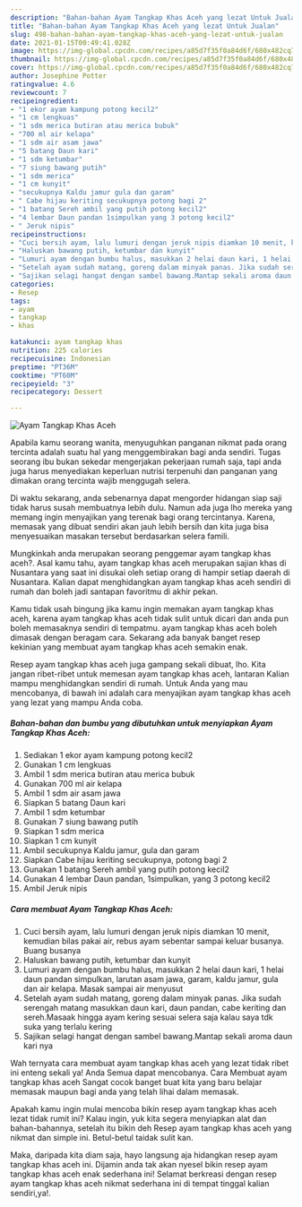 ```yaml
---
description: "Bahan-bahan Ayam Tangkap Khas Aceh yang lezat Untuk Jualan"
title: "Bahan-bahan Ayam Tangkap Khas Aceh yang lezat Untuk Jualan"
slug: 498-bahan-bahan-ayam-tangkap-khas-aceh-yang-lezat-untuk-jualan
date: 2021-01-15T00:49:41.028Z
image: https://img-global.cpcdn.com/recipes/a85d7f35f0a84d6f/680x482cq70/ayam-tangkap-khas-aceh-foto-resep-utama.jpg
thumbnail: https://img-global.cpcdn.com/recipes/a85d7f35f0a84d6f/680x482cq70/ayam-tangkap-khas-aceh-foto-resep-utama.jpg
cover: https://img-global.cpcdn.com/recipes/a85d7f35f0a84d6f/680x482cq70/ayam-tangkap-khas-aceh-foto-resep-utama.jpg
author: Josephine Potter
ratingvalue: 4.6
reviewcount: 7
recipeingredient:
- "1 ekor ayam kampung potong kecil2"
- "1 cm lengkuas"
- "1 sdm merica butiran atau merica bubuk"
- "700 ml air kelapa"
- "1 sdm air asam jawa"
- "5 batang Daun kari"
- "1 sdm ketumbar"
- "7 siung bawang putih"
- "1 sdm merica"
- "1 cm kunyit"
- "secukupnya Kaldu jamur gula dan garam"
- " Cabe hijau keriting secukupnya potong bagi 2"
- "1 batang Sereh ambil yang putih potong kecil2"
- "4 lembar Daun pandan 1simpulkan yang 3 potong kecil2"
- " Jeruk nipis"
recipeinstructions:
- "Cuci bersih ayam, lalu lumuri dengan jeruk nipis diamkan 10 menit, kemudian bilas pakai air, rebus ayam sebentar sampai keluar busanya. Buang busanya"
- "Haluskan bawang putih, ketumbar dan kunyit"
- "Lumuri ayam dengan bumbu halus, masukkan 2 helai daun kari, 1 helai daun pandan simpulkan, larutan asam jawa, garam, kaldu jamur, gula dan air kelapa. Masak sampai air menyusut"
- "Setelah ayam sudah matang, goreng dalam minyak panas. Jika sudah serengah matang masukkan daun kari, daun pandan, cabe keriting dan sereh.Masaak hingga ayam kering sesuai selera saja kalau saya tdk suka yang terlalu kering"
- "Sajikan selagi hangat dengan sambel bawang.Mantap sekali aroma daun kari nya"
categories:
- Resep
tags:
- ayam
- tangkap
- khas

katakunci: ayam tangkap khas 
nutrition: 225 calories
recipecuisine: Indonesian
preptime: "PT36M"
cooktime: "PT60M"
recipeyield: "3"
recipecategory: Dessert

---
```



![Ayam Tangkap Khas Aceh](https://img-global.cpcdn.com/recipes/a85d7f35f0a84d6f/680x482cq70/ayam-tangkap-khas-aceh-foto-resep-utama.jpg)

Apabila kamu seorang wanita, menyuguhkan panganan nikmat pada orang tercinta adalah suatu hal yang menggembirakan bagi anda sendiri. Tugas seorang ibu bukan sekedar mengerjakan pekerjaan rumah saja, tapi anda juga harus menyediakan keperluan nutrisi terpenuhi dan panganan yang dimakan orang tercinta wajib menggugah selera.

Di waktu  sekarang, anda sebenarnya dapat mengorder hidangan siap saji tidak harus susah membuatnya lebih dulu. Namun ada juga lho mereka yang memang ingin menyajikan yang terenak bagi orang tercintanya. Karena, memasak yang dibuat sendiri akan jauh lebih bersih dan kita juga bisa menyesuaikan masakan tersebut berdasarkan selera famili. 



Mungkinkah anda merupakan seorang penggemar ayam tangkap khas aceh?. Asal kamu tahu, ayam tangkap khas aceh merupakan sajian khas di Nusantara yang saat ini disukai oleh setiap orang di hampir setiap daerah di Nusantara. Kalian dapat menghidangkan ayam tangkap khas aceh sendiri di rumah dan boleh jadi santapan favoritmu di akhir pekan.

Kamu tidak usah bingung jika kamu ingin memakan ayam tangkap khas aceh, karena ayam tangkap khas aceh tidak sulit untuk dicari dan anda pun boleh memasaknya sendiri di tempatmu. ayam tangkap khas aceh boleh dimasak dengan beragam cara. Sekarang ada banyak banget resep kekinian yang membuat ayam tangkap khas aceh semakin enak.

Resep ayam tangkap khas aceh juga gampang sekali dibuat, lho. Kita jangan ribet-ribet untuk memesan ayam tangkap khas aceh, lantaran Kalian mampu menghidangkan sendiri di rumah. Untuk Anda yang mau mencobanya, di bawah ini adalah cara menyajikan ayam tangkap khas aceh yang lezat yang mampu Anda coba.

<!--inarticleads1-->

##### Bahan-bahan dan bumbu yang dibutuhkan untuk menyiapkan Ayam Tangkap Khas Aceh:

1. Sediakan 1 ekor ayam kampung potong kecil2
1. Gunakan 1 cm lengkuas
1. Ambil 1 sdm merica butiran atau merica bubuk
1. Gunakan 700 ml air kelapa
1. Ambil 1 sdm air asam jawa
1. Siapkan 5 batang Daun kari
1. Ambil 1 sdm ketumbar
1. Gunakan 7 siung bawang putih
1. Siapkan 1 sdm merica
1. Siapkan 1 cm kunyit
1. Ambil secukupnya Kaldu jamur, gula dan garam
1. Siapkan  Cabe hijau keriting secukupnya, potong bagi 2
1. Gunakan 1 batang Sereh ambil yang putih potong kecil2
1. Gunakan 4 lembar Daun pandan, 1simpulkan, yang 3 potong kecil2
1. Ambil  Jeruk nipis




<!--inarticleads2-->

##### Cara membuat Ayam Tangkap Khas Aceh:

1. Cuci bersih ayam, lalu lumuri dengan jeruk nipis diamkan 10 menit, kemudian bilas pakai air, rebus ayam sebentar sampai keluar busanya. Buang busanya
1. Haluskan bawang putih, ketumbar dan kunyit
1. Lumuri ayam dengan bumbu halus, masukkan 2 helai daun kari, 1 helai daun pandan simpulkan, larutan asam jawa, garam, kaldu jamur, gula dan air kelapa. Masak sampai air menyusut
1. Setelah ayam sudah matang, goreng dalam minyak panas. Jika sudah serengah matang masukkan daun kari, daun pandan, cabe keriting dan sereh.Masaak hingga ayam kering sesuai selera saja kalau saya tdk suka yang terlalu kering
1. Sajikan selagi hangat dengan sambel bawang.Mantap sekali aroma daun kari nya




Wah ternyata cara membuat ayam tangkap khas aceh yang lezat tidak ribet ini enteng sekali ya! Anda Semua dapat mencobanya. Cara Membuat ayam tangkap khas aceh Sangat cocok banget buat kita yang baru belajar memasak maupun bagi anda yang telah lihai dalam memasak.

Apakah kamu ingin mulai mencoba bikin resep ayam tangkap khas aceh lezat tidak rumit ini? Kalau ingin, yuk kita segera menyiapkan alat dan bahan-bahannya, setelah itu bikin deh Resep ayam tangkap khas aceh yang nikmat dan simple ini. Betul-betul taidak sulit kan. 

Maka, daripada kita diam saja, hayo langsung aja hidangkan resep ayam tangkap khas aceh ini. Dijamin anda tak akan nyesel bikin resep ayam tangkap khas aceh enak sederhana ini! Selamat berkreasi dengan resep ayam tangkap khas aceh nikmat sederhana ini di tempat tinggal kalian sendiri,ya!.

